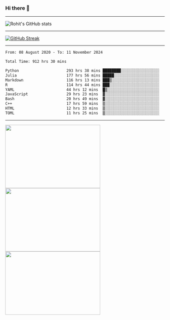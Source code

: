 ### Hi there 👋

<hr/>

![Rohit's GitHub stats](https://github-readme-stats.vercel.app/api?username=RohitRathore1&show_icons=true&theme=transparent)

<hr/>

[![GitHub Streak](http://github-readme-streak-stats.herokuapp.com?user=RohitRathore1&theme=dark&mode=weekly)](https://git.io/streak-stats)

<hr/>

<!--START_SECTION:waka-->

```txt
From: 08 August 2020 - To: 11 November 2024

Total Time: 912 hrs 30 mins

Python                     293 hrs 38 mins ████████░░░░░░░░░░░░░░░░░   32.18 %
Julia                      177 hrs 56 mins █████░░░░░░░░░░░░░░░░░░░░   19.50 %
Markdown                   116 hrs 13 mins ███▒░░░░░░░░░░░░░░░░░░░░░   12.74 %
R                          114 hrs 44 mins ███░░░░░░░░░░░░░░░░░░░░░░   12.57 %
YAML                       44 hrs 12 mins  █▒░░░░░░░░░░░░░░░░░░░░░░░   04.85 %
JavaScript                 29 hrs 23 mins  ▓░░░░░░░░░░░░░░░░░░░░░░░░   03.22 %
Bash                       20 hrs 49 mins  ▓░░░░░░░░░░░░░░░░░░░░░░░░   02.28 %
C++                        17 hrs 59 mins  ▒░░░░░░░░░░░░░░░░░░░░░░░░   01.97 %
HTML                       12 hrs 33 mins  ▒░░░░░░░░░░░░░░░░░░░░░░░░   01.38 %
TOML                       11 hrs 25 mins  ▒░░░░░░░░░░░░░░░░░░░░░░░░   01.25 %
```

<!--END_SECTION:waka-->

<hr/>

<p>
  <img src="https://wakatime.com/share/@TeAmp0is0N/0205e68a-e5ed-48bf-b870-3c94c1fa77d3.svg" width="300" height="200">
  <img src="https://wakatime.com/share/@TeAmp0is0N/3935ee43-08a3-493e-8b95-60c1f9204b15.svg" width="300" height="200">
  <img src="https://wakatime.com/share/@TeAmp0is0N/8717aacc-7340-44e0-abb1-987dc9823fcd.svg" width="300" height="200">
</p>




